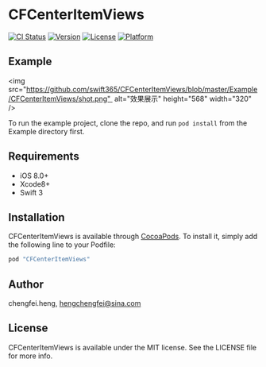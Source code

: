 # CFCenterItemViews

[![CI Status](http://img.shields.io/travis/chengfei.heng/CFCenterItemViews.svg?style=flat)](https://travis-ci.org/chengfei.heng/CFCenterItemViews)
[![Version](https://img.shields.io/cocoapods/v/CFCenterItemViews.svg?style=flat)](http://cocoapods.org/pods/CFCenterItemViews)
[![License](https://img.shields.io/cocoapods/l/CFCenterItemViews.svg?style=flat)](http://cocoapods.org/pods/CFCenterItemViews)
[![Platform](https://img.shields.io/cocoapods/p/CFCenterItemViews.svg?style=flat)](http://cocoapods.org/pods/CFCenterItemViews)

## Example
<img src="https://github.com/swift365/CFCenterItemViews/blob/master/Example/CFCenterItemViews/shot.png"  alt="效果展示" height="568" width="320" />

To run the example project, clone the repo, and run `pod install` from the Example directory first.

## Requirements

- iOS 8.0+
- Xcode8+
- Swift 3

## Installation

CFCenterItemViews is available through [CocoaPods](http://cocoapods.org). To install
it, simply add the following line to your Podfile:

```ruby
pod "CFCenterItemViews"
```

## Author

chengfei.heng, hengchengfei@sina.com

## License

CFCenterItemViews is available under the MIT license. See the LICENSE file for more info.

